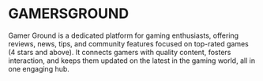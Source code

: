 # GAMERSGROUND

Gamer Ground is a dedicated platform for gaming enthusiasts, offering reviews, news, tips, and community features focused on top-rated games (4 stars and above). It connects gamers with quality content, fosters interaction, and keeps them updated on the latest in the gaming world, all in one engaging hub.

